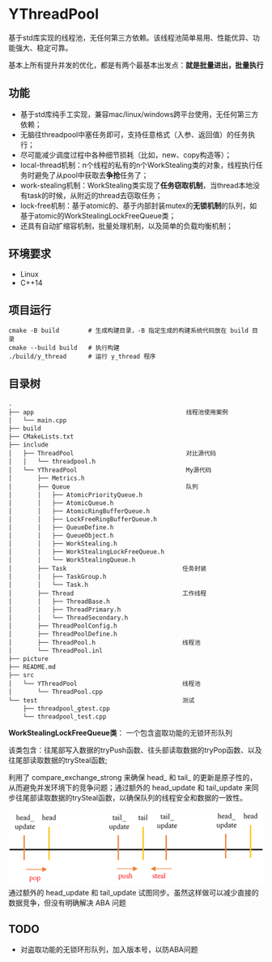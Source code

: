 # YThreadPool

基于std库实现的线程池，无任何第三方依赖。该线程池简单易用、性能优异、功能强大、稳定可靠。

基本上所有提升并发的优化，都是有两个最基本出发点：**就是批量进出，批量执行**

## 功能

* 基于std库纯手工实现，兼容mac/linux/windows跨平台使用，无任何第三方依赖；
* 无脑往threadpool中塞任务即可，支持任意格式（入参、返回值）的任务执行；
* 尽可能减少调度过程中各种细节损耗（比如，new、copy构造等）；
* local-thread机制：n个线程的私有的n个WorkStealing类的对象，线程执行任务时避免了从pool中获取去**争抢**任务了；
* work-stealing机制：WorkStealing类实现了**任务窃取机制**，当thread本地没有task的时候，从附近的thread去窃取任务；
* lock-free机制：基于atomic的、基于内部封装mutex的**无锁机制**的队列，如基于atomic的WorkStealingLockFreeQueue类；
* 还具有自动扩缩容机制，批量处理机制，以及简单的负载均衡机制； 

## 环境要求

* Linux
* C++14

## 项目运行

	cmake -B build        # 生成构建目录，-B 指定生成的构建系统代码放在 build 目录
	cmake --build build   # 执行构建
	./build/y_thread      # 运行 y_thread 程序

## 目录树

```
.
├── app                                          线程池使用案例
│   └── main.cpp
├── build
├── CMakeLists.txt
├── include
│   ├── ThreadPool                               对比源代码
│   │   └── threadpool.h
│   └── YThreadPool                              My源代码
│       ├── Metrics.h
│       ├── Queue                                队列
│       │   ├── AtomicPriorityQueue.h            
│       │   ├── AtomicQueue.h
│       │   ├── AtomicRingBufferQueue.h
│       │   ├── LockFreeRingBufferQueue.h
│       │   ├── QueueDefine.h
│       │   ├── QueueObject.h
│       │   ├── WorkStealing.h
│       │   ├── WorkStealingLockFreeQueue.h
│       │   └── WorkStealingQueue.h
│       ├── Task                                任务封装
│       │   ├── TaskGroup.h
│       │   └── Task.h
│       ├── Thread                              工作线程
│       │   ├── ThreadBase.h
│       │   ├── ThreadPrimary.h
│       │   └── ThreadSecondary.h
│       ├── ThreadPoolConfig.h                
│       ├── ThreadPoolDefine.h
│       ├── ThreadPool.h                        线程池
│       └── ThreadPool.inl
├── picture
├── README.md
├── src
│   └── YThreadPool                             线程池
│       └── ThreadPool.cpp              
└── test                                        测试
    ├── threadpool_gtest.cpp
    └── threadpool_test.cpp

```



**WorkStealingLockFreeQueue类**： 一个包含盗取功能的无锁环形队列

​        该类包含：往尾部写入数据的tryPush函数、往头部读取数据的tryPop函数、以及往尾部读取数据的trySteal函数;

利用了 compare_exchange_strong 来确保 head_ 和 tail_ 的更新是原子性的，从而避免并发环境下的竞争问题；通过额外的 head_update 和 tail_update 来同步往尾部读取数据的trySteal函数，以确保队列的线程安全和数据的一致性。



![1](\picture\1.png)
通过额外的 head_update 和 tail_update 试图同步。虽然这样做可以减少直接的数据竞争，但没有明确解决 ABA 问题


## TODO
* 对盗取功能的无锁环形队列，加入版本号，以防ABA问题
